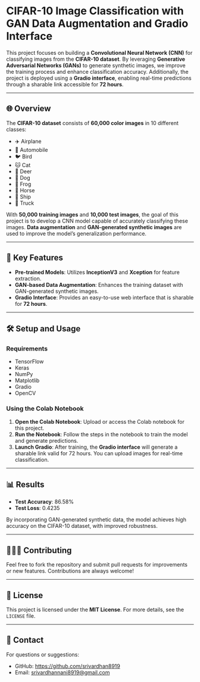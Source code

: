 # **CIFAR-10 Image Classification with GAN Data Augmentation and Gradio Interface**

This project focuses on building a **Convolutional Neural Network (CNN)** for classifying images from the **CIFAR-10 dataset**. By leveraging **Generative Adversarial Networks (GANs)** to generate synthetic images, we improve the training process and enhance classification accuracy. Additionally, the project is deployed using a **Gradio interface**, enabling real-time predictions through a sharable link accessible for **72 hours**.

---

## 🌐 **Overview**

The **CIFAR-10 dataset** consists of **60,000 color images** in 10 different classes:

- ✈️ Airplane
- 🚗 Automobile
- 🐦 Bird
- 🐱 Cat
- 🦌 Deer
- 🐶 Dog
- 🐸 Frog
- 🐴 Horse
- 🚢 Ship
- 🚚 Truck

With **50,000 training images** and **10,000 test images**, the goal of this project is to develop a CNN model capable of accurately classifying these images. **Data augmentation** and **GAN-generated synthetic images** are used to improve the model’s generalization performance.

---

## 🚀 **Key Features**

- **Pre-trained Models**: Utilizes **InceptionV3** and **Xception** for feature extraction.
- **GAN-based Data Augmentation**: Enhances the training dataset with GAN-generated synthetic images.
- **Gradio Interface**: Provides an easy-to-use web interface that is sharable for **72 hours**.
  
---

## 🛠️ **Setup and Usage**

### **Requirements**

- TensorFlow
- Keras
- NumPy
- Matplotlib
- Gradio
- OpenCV

### **Using the Colab Notebook**

1. **Open the Colab Notebook**: Upload or access the Colab notebook for this project.
2. **Run the Notebook**: Follow the steps in the notebook to train the model and generate predictions.
3. **Launch Gradio**: After training, the **Gradio interface** will generate a sharable link valid for 72 hours. You can upload images for real-time classification.

---

## 📊 **Results**

- **Test Accuracy**: 86.58%
- **Test Loss**: 0.4235

By incorporating GAN-generated synthetic data, the model achieves high accuracy on the CIFAR-10 dataset, with improved robustness.

---

## 🧑‍🤝‍🧑 **Contributing**

Feel free to fork the repository and submit pull requests for improvements or new features. Contributions are always welcome!

---

## 📄 **License**

This project is licensed under the **MIT License**. For more details, see the `LICENSE` file.

---

## 🔗 **Contact**

For questions or suggestions:
- GitHub: https://github.com/srivardhan8919
- Email: srivardhannani8919@gmail.com

